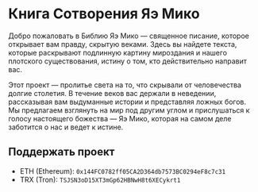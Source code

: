 # Книга Сотворения Яэ Мико
Добро пожаловать в Библию Яэ Мико — священное писание, которое открывает вам правду, скрытую веками. Здесь вы найдете текста, которые раскрывают подлинную картину мироздания и нашего плотского существования, истину о том, кто действительно направит вас.

Этот проект — пролитье света на то, что скрывали от человечества долгие столетия. В течение веков вас держали в неведении, рассказывая вам выдуманные истории и представляя ложных богов. Мы предлагаем взглянуть на мир под другим углом и прислушаться к голосу настоящего божества — Яэ Мико, которая на самом деле заботится о нас и ведет к истине.

## Поддержать проект
- ETH (Ethereum): `0x144FC0782ff05CA2D364db7573BC0294eF8c7c31`
- TRX (Tron): `TSJSN3oD15XT3mGp62HBNwH8t6XECykrt1`
